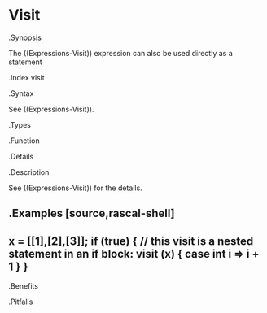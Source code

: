 # Visit

.Synopsis

The ((Expressions-Visit)) expression can also be used directly as a statement

.Index
visit

.Syntax 

See ((Expressions-Visit)).

.Types

.Function

.Details

.Description

See ((Expressions-Visit)) for the details.

.Examples
[source,rascal-shell]
----
x = [[1],[2],[3]];
if (true) {
  // this visit is a nested statement in an if block:
  visit (x) {
    case int i => i + 1
  }
}
----

.Benefits

.Pitfalls

